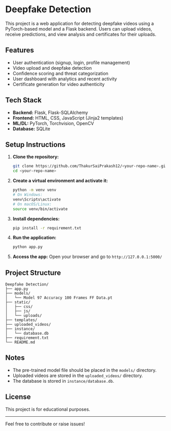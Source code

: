 # Deepfake Detection

This project is a web application for detecting deepfake videos using a PyTorch-based model and a Flask backend. Users can upload videos, receive predictions, and view analysis and certificates for their uploads.

## Features
- User authentication (signup, login, profile management)
- Video upload and deepfake detection
- Confidence scoring and threat categorization
- User dashboard with analytics and recent activity
- Certificate generation for video authenticity

## Tech Stack
- **Backend:** Flask, Flask-SQLAlchemy
- **Frontend:** HTML, CSS, JavaScript (Jinja2 templates)
- **ML/DL:** PyTorch, Torchvision, OpenCV
- **Database:** SQLite

## Setup Instructions

1. **Clone the repository:**
   ```sh
   git clone https://github.com/ThakurSaiPrakash12/<your-repo-name>.git
   cd <your-repo-name>
   ```

2. **Create a virtual environment and activate it:**
   ```sh
   python -m venv venv
   # On Windows:
   venv\Scripts\activate
   # On macOS/Linux:
   source venv/bin/activate
   ```

3. **Install dependencies:**
   ```sh
   pip install -r requirement.txt
   ```

4. **Run the application:**
   ```sh
   python app.py
   ```

5. **Access the app:**
   Open your browser and go to `http://127.0.0.1:5000/`

## Project Structure
```
Deepfake Detection/
├── app.py
├── models/
│   └── Model 97 Accuracy 100 Frames FF Data.pt
├── static/
│   ├── css/
│   ├── js/
│   └── uploads/
├── templates/
├── uploaded_videos/
├── instance/
│   └── database.db
├── requirement.txt
└── README.md
```

## Notes
- The pre-trained model file should be placed in the `models/` directory.
- Uploaded videos are stored in the `uploaded_videos/` directory.
- The database is stored in `instance/database.db`.

## License
This project is for educational purposes.

---

Feel free to contribute or raise issues! 